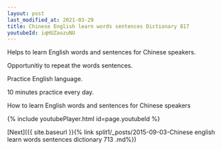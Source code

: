 ```yaml
---
layout: post
last_modified_at: 2021-03-29
title: Chinese English learn words sentences Dictionary 817 
youtubeId: iqHUZaozuNU
---
```

 
 
Helps to learn English words and sentences for Chinese speakers.

Opportunitiy to repeat the words sentences. 

Practice English language. 
 
10 minutes practice every day. 
 
How to learn English words and sentences for Chinese speakers 
 
{% include youtubePlayer.html id=page.youtubeId %}
 
 
[Next]({{ site.baseurl }}{% link  split1/_posts/2015-09-03-Chinese english learn words sentences dictionary 713 .md%})
 
